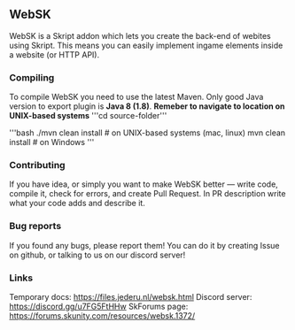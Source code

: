 ## WebSK

WebSK is a Skript addon which lets you create the back-end of webites using Skript. This means you can easily implement ingame elements inside a website (or HTTP API).

### Compiling
To compile WebSK you need to use the latest Maven. Only good Java version to export plugin is **Java 8 (1.8)**.
**Remeber to navigate to location on UNIX-based systems** '''cd source-folder'''

'''bash
./mvn clean install # on UNIX-based systems (mac, linux)
mvn clean install # on Windows
'''

### Contributing
If you have idea, or simply you want to make WebSK better — write code, compile it, check for errors, and create Pull Request. In PR description write what your code adds and describe it.

### Bug reports
If you found any bugs, please report them! You can do it by creating Issue on github, or talking to us on our discord server!

### Links
Temporary docs: https://files.jederu.nl/websk.html
Discord server: https://discord.gg/u7FG5FtHHw
SkForums page: https://forums.skunity.com/resources/websk.1372/
